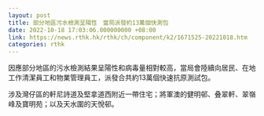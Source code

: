 ```yaml
---
layout: post
title: 部分地區污水檢測呈陽性　當局派發約13萬個快測包
date: 2022-10-18 17:03:06.000000000 +08:00
link: https://news.rthk.hk/rthk/ch/component/k2/1671525-20221018.htm
categories: rthk
---
```


因應部分地區的污水檢測結果呈陽性和病毒量相對較高，當局會陸續向居民、在地工作清潔員工和物業管理員工，派發合共約13萬個快速抗原測試包。
 
涉及灣仔區的軒尼詩道及堅拿道西附近一帶住宅；將軍澳的健明邨、叠翠軒、翠嶺峰及寶明苑；以及天水圍的天悅邨。
